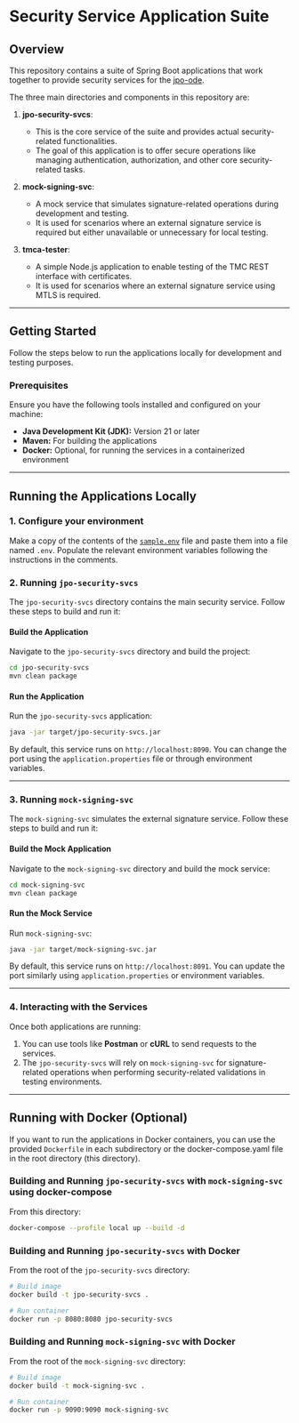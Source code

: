 # Security Service Application Suite

## Overview

This repository contains a suite of Spring Boot applications that work together to provide security services
for the [jpo-ode](https://github.com/usdot-jpo-ode/jpo-ode).

The three main directories and components in this repository are:

1. **jpo-security-svcs**:
    - This is the core service of the suite and provides actual security-related functionalities.
    - The goal of this application is to offer secure operations like managing authentication, authorization, and other
      core security-related tasks.

2. **mock-signing-svc**:
    - A mock service that simulates signature-related operations during development and testing.
    - It is used for scenarios where an external signature service is required but either unavailable or unnecessary for
      local testing.

3. **tmca-tester**:
    - A simple Node.js application to enable testing of the TMC REST interface with certificates.
    - It is used for scenarios where an external signature service using MTLS is required.

---

## Getting Started

Follow the steps below to run the applications locally for development and testing purposes.

### Prerequisites

Ensure you have the following tools installed and configured on your machine:

- **Java Development Kit (JDK):** Version 21 or later
- **Maven:** For building the applications
- **Docker:** Optional, for running the services in a containerized environment

---

## Running the Applications Locally

### 1. **Configure your environment**

Make a copy of the contents of the [`sample.env`](sample.env) file and paste them into a file named `.env`.
Populate the relevant environment variables following the instructions in the comments.

### 2. **Running `jpo-security-svcs`**

The `jpo-security-svcs` directory contains the main security service. Follow these steps to build and run it:

#### Build the Application

Navigate to the `jpo-security-svcs` directory and build the project:

```bash
cd jpo-security-svcs
mvn clean package
```

#### Run the Application

Run the `jpo-security-svcs` application:

```bash
java -jar target/jpo-security-svcs.jar
```

By default, this service runs on `http://localhost:8090`. You can change the port using the `application.properties`
file or through environment variables.

---

### 3. **Running `mock-signing-svc`**

The `mock-signing-svc` simulates the external signature service. Follow these steps to build and run it:

#### Build the Mock Application

Navigate to the `mock-signing-svc` directory and build the mock service:

```bash
cd mock-signing-svc
mvn clean package
```

#### Run the Mock Service

Run `mock-signing-svc`:

```bash
java -jar target/mock-signing-svc.jar
```

By default, this service runs on `http://localhost:8091`. You can update the port similarly using
`application.properties` or environment variables.

---

### 4. **Interacting with the Services**

Once both applications are running:

1. You can use tools like **Postman** or **cURL** to send requests to the services.
2. The `jpo-security-svcs` will rely on `mock-signing-svc` for signature-related operations when performing
   security-related validations in testing environments.

---

## Running with Docker (Optional)

If you want to run the applications in Docker containers, you can use the provided `Dockerfile` in each subdirectory or
the docker-compose.yaml file in the root directory (this directory).

### Building and Running `jpo-security-svcs` with `mock-signing-svc` using docker-compose

From this directory:

```bash
docker-compose --profile local up --build -d
```

### Building and Running `jpo-security-svcs` with Docker

From the root of the `jpo-security-svcs` directory:

```bash
# Build image
docker build -t jpo-security-svcs .

# Run container
docker run -p 8080:8080 jpo-security-svcs
```

### Building and Running `mock-signing-svc` with Docker

From the root of the `mock-signing-svc` directory:

```bash
# Build image
docker build -t mock-signing-svc .

# Run container
docker run -p 9090:9090 mock-signing-svc
```
